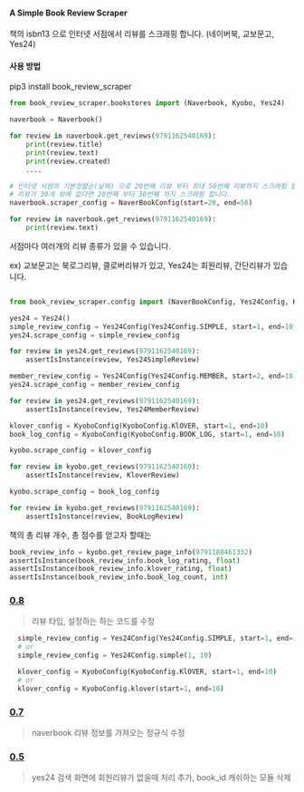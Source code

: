 #### A Simple Book Review Scraper

책의 isbn13 으로 인터넷 서점에서 리뷰를 스크래핑 합니다. (네이버북, 교보문고, Yes24)

#### 사용 방법

pip3 install book_review_scraper

```python
from book_review_scraper.bookstores import (Naverbook, Kyobo, Yes24)

naverbook = Naverbook()

for review in naverbook.get_reviews(9791162540169):
    print(review.title)
    print(review.text)
    print(review.created)
    ....

# 인터넷 서점의 기본정렬순(날짜) 으로 20번째 리뷰 부터 최대 50번째 리뷰까지 스크래핑 합니다.
# 리뷰가 30개 밖에 없다면 20번째 부터 30번째 까지 스크래핑 합니다.
naverbook.scraper_config = NaverBookConfig(start=20, end=50)

for review in naverbook.get_reviews(9791162540169):
    print(review.text)
```

서점마다 여러개의 리뷰 종류가 있을 수 있습니다.

ex) 교보문고는 북로그리뷰, 클로버리뷰가 있고, Yes24는 회원리뷰, 간단리뷰가 있습니다.

```python

from book_review_scraper.config import (NaverBookConfig, Yes24Config, KyoboConfig)

yes24 = Yes24()
simple_review_config = Yes24Config(Yes24Config.SIMPLE, start=1, end=10)
yes24.scrape_config = simple_review_config

for review in yes24.get_reviews(9791162540169):
    assertIsInstance(review, Yes24SimpleReview)

member_review_config = Yes24Config(Yes24Config.MEMBER, start=2, end=10)
yes24.scrape_config = member_review_config

for review in yes24.get_reviews(9791162540169):
    assertIsInstance(review, Yes24MemberReview)

klover_config = KyoboConfig(KyoboConfig.KlOVER, start=1, end=10)
book_log_config = KyoboConfig(KyoboConfig.BOOK_LOG, start=1, end=10)

kyobo.scrape_config = klover_config

for review in kyobo.get_reviews(9791162540169):
    assertIsInstance(review, KloverReview)

kyobo.scrape_config = book_log_config

for review in kyobo.get_reviews(9791162540169):
    assertIsInstance(review, BookLogReview)
```

책의 총 리뷰 개수, 총 점수를 얻고자 할때는

```python
book_review_info = kyobo.get_review_page_info(9791188461332)
assertIsInstance(book_review_info.book_log_rating, float)
assertIsInstance(book_review_info.klover_rating, float)
assertIsInstance(book_review_info.book_log_count, int)
```
### [0.8]()
> 리뷰 타입, 설정하는 하는 코드를 수정

```python
  simple_review_config = Yes24Config(Yes24Config.SIMPLE, start=1, end=10)
  # or
  simple_review_config = Yes24Config.simple(1, 10)

  klover_config = KyoboConfig(KyoboConfig.KlOVER, start=1, end=10)
  # or
  klover_config = KyoboConfig.klover(start=1, end=10)
```
### [0.7](https://github.com/bookbookscsc/scraper/commit/9b0ac084d987b18ec2464b02e3d51f60d43d1fb3)
> naverbook 리뷰 정보를 가져오는 정규식 수정
### [0.5](https://github.com/bookbookscsc/scraper/commit/4888aae1ade7c77c9b4df3e8830dd264f32101ad)
> yes24 검색 화면에 회원리뷰가 없을때 처리 추가, book_id 캐쉬하는 모듈 삭제
